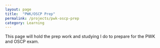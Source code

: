 ```yaml
---
layout: page
title:  "PWK/OSCP Prep"
permalink: /projects/pwk-oscp-prep
category: Learning
---
```


This page will hold the prep work and studying I do to prepare for the PWK and OSCP exam.